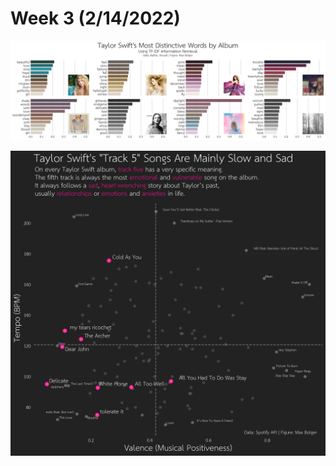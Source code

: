 # Week 3 (2/14/2022)

![](https://github.com/maxbolger/CDS-5950-Data-Viz-Challenges/blob/main/Wk3_Taylor_Swift/wk3_tfidf.png)

![](https://github.com/maxbolger/CDS-5950-Data-Viz-Challenges/blob/main/Wk3_Taylor_Swift/wk3_track5.png)
